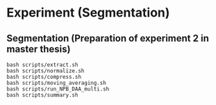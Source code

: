 # Experiment (Segmentation)

## Segmentation (Preparation of experiment 2 in master thesis)
```
bash scripts/extract.sh
bash scripts/normalize.sh
bash scripts/compress.sh
bash scripts/moving_averaging.sh
bash scripts/run_NPB_DAA_multi.sh
bash scripts/summary.sh
```
